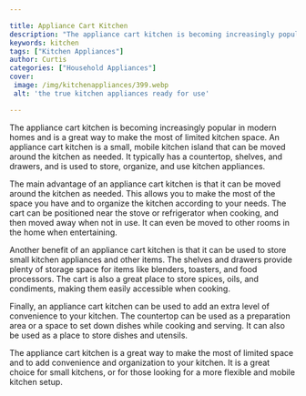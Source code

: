 ```yaml
---

title: Appliance Cart Kitchen
description: "The appliance cart kitchen is becoming increasingly popular in modern homes and is a great way to make the most of limited kitchen...take a moment to check it out "
keywords: kitchen
tags: ["Kitchen Appliances"]
author: Curtis
categories: ["Household Appliances"]
cover: 
 image: /img/kitchenappliances/399.webp
 alt: 'the true kitchen appliances ready for use'

---
```


The appliance cart kitchen is becoming increasingly popular in modern homes and is a great way to make the most of limited kitchen space. An appliance cart kitchen is a small, mobile kitchen island that can be moved around the kitchen as needed. It typically has a countertop, shelves, and drawers, and is used to store, organize, and use kitchen appliances.

The main advantage of an appliance cart kitchen is that it can be moved around the kitchen as needed. This allows you to make the most of the space you have and to organize the kitchen according to your needs. The cart can be positioned near the stove or refrigerator when cooking, and then moved away when not in use. It can even be moved to other rooms in the home when entertaining.

Another benefit of an appliance cart kitchen is that it can be used to store small kitchen appliances and other items. The shelves and drawers provide plenty of storage space for items like blenders, toasters, and food processors. The cart is also a great place to store spices, oils, and condiments, making them easily accessible when cooking.

Finally, an appliance cart kitchen can be used to add an extra level of convenience to your kitchen. The countertop can be used as a preparation area or a space to set down dishes while cooking and serving. It can also be used as a place to store dishes and utensils.

The appliance cart kitchen is a great way to make the most of limited space and to add convenience and organization to your kitchen. It is a great choice for small kitchens, or for those looking for a more flexible and mobile kitchen setup.
